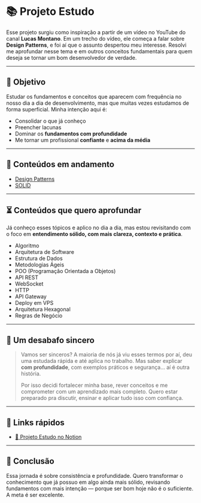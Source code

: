 # 📚 Projeto Estudo

Esse projeto surgiu como inspiração a partir de um vídeo no YouTube do canal **Lucas Montano**. Em um trecho do vídeo, ele começa a falar sobre **Design Patterns**, e foi aí que o assunto despertou meu interesse. Resolvi me aprofundar nesse tema e em outros conceitos fundamentais para quem deseja se tornar um bom desenvolvedor de verdade.

---

## 🚀 Objetivo

Estudar os fundamentos e conceitos que aparecem com frequência no nosso dia a dia de desenvolvimento, mas que muitas vezes estudamos de forma superficial. Minha intenção aqui é:

- Consolidar o que já conheço
- Preencher lacunas
- Dominar os **fundamentos com profundidade**
- Me tornar um profissional **confiante** e **acima da média**

---

## 🧠 Conteúdos em andamento

- [Design Patterns](https://www.notion.so/Design-Patterns-1c3b31615f058048be1fc50717a12319?pvs=21)
- [SOLID](https://www.notion.so/SOLID-1c4b31615f05805ca292e0a239da3373?pvs=21)

---

## ⏳ Conteúdos que quero aprofundar

Já conheço esses tópicos e aplico no dia a dia, mas estou revisitando com o foco em **entendimento sólido, com mais clareza, contexto e prática**.

- Algoritmo  
- Arquitetura de Software  
- Estrutura de Dados  
- Metodologias Ágeis  
- POO (Programação Orientada a Objetos)  
- API REST  
- WebSocket  
- HTTP  
- API Gateway  
- Deploy em VPS  
- Arquitetura Hexagonal  
- Regras de Negócio  

---

## 💬 Um desabafo sincero

> Vamos ser sinceros? A maioria de nós já viu esses termos por aí, deu uma estudada rápida e até aplica no trabalho. Mas saber explicar **com profundidade**, com exemplos práticos e segurança… aí é outra história.  
>  
> Por isso decidi fortalecer minha base, rever conceitos e me comprometer com um aprendizado mais completo. Quero estar preparado pra discutir, ensinar e aplicar tudo isso com confiança.

---

## 🔗 Links rápidos

- [🔗 Projeto Estudo no Notion](https://www.notion.so/Projeto-Estudo-1c3b31615f058093b8b1d7a82ab38d7e?pvs=4)

---

## 🧱 Conclusão

Essa jornada é sobre consistência e profundidade. Quero transformar o conhecimento que já possuo em algo ainda mais sólido, revisando fundamentos com mais intenção — porque ser bom hoje não é o suficiente. A meta é ser excelente.

